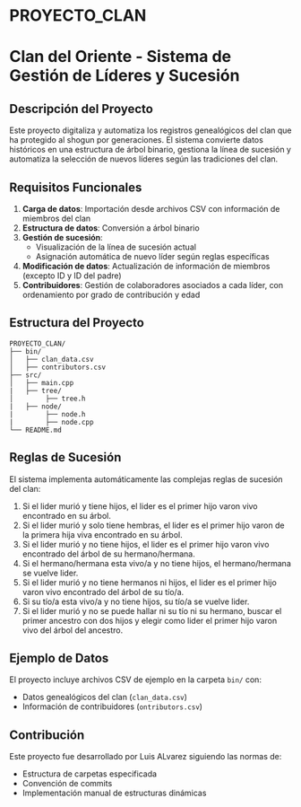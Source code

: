 # PROYECTO_CLAN

# Clan del Oriente - Sistema de Gestión de Líderes y Sucesión

## Descripción del Proyecto
Este proyecto digitaliza y automatiza los registros genealógicos del clan que ha protegido al shogun por generaciones. El sistema convierte datos históricos en una estructura de árbol binario, gestiona la línea de sucesión y automatiza la selección de nuevos líderes según las tradiciones del clan.

## Requisitos Funcionales
1. **Carga de datos**: Importación desde archivos CSV con información de miembros del clan
2. **Estructura de datos**: Conversión a árbol binario
3. **Gestión de sucesión**:
   - Visualización de la línea de sucesión actual
   - Asignación automática de nuevo líder según reglas específicas
4. **Modificación de datos**: Actualización de información de miembros (excepto ID y ID del padre)
5. **Contribuidores**: Gestión de colaboradores asociados a cada líder, con ordenamiento por grado de contribución y edad

## Estructura del Proyecto
```
PROYECTO_CLAN/
├── bin/                
│   ├── clan_data.csv    
│   ├── contributors.csv 
├── src/                
│   ├── main.cpp         
|   ├── tree/
│        ├── tree.h
|   ├── node/
|        ├── node.h
|        ├── node.cpp          
└── README.md          
```


## Reglas de Sucesión
El sistema implementa automáticamente las complejas reglas de sucesión del clan:
1. Si el lider murió y tiene hijos, el lider es el primer hijo varon vivo encontrado en su árbol.
2. Si el lider murió y solo tiene hembras, el lider es el primer hijo varon de la primera hija viva encontrado en su árbol.
3. Si el lider murió y no tiene hijos, el lider es el primer hijo varon vivo encontrado del árbol de su hermano/hermana.
4. Si el hermano/hermana esta vivo/a y no tiene hijos, el hermano/hermana se vuelve lider.
5. Si el lider murió y no tiene hermanos ni hijos, el lider es el primer hijo varon vivo encontrado del árbol de su tío/a.
6. Si su tío/a esta vivo/a y no tiene hijos, su tío/a se vuelve lider.
7. Si el lider murió y no se puede hallar ni su tío ni su hermano, buscar el primer ancestro con dos hijos y elegir como lider el primer hijo varon vivo del árbol del ancestro.

## Ejemplo de Datos
El proyecto incluye archivos CSV de ejemplo en la carpeta `bin/` con:
- Datos genealógicos del clan (`clan_data.csv`)
- Información de contribuidores (`ontributors.csv`)

## Contribución
Este proyecto fue desarrollado por Luis ALvarez siguiendo las normas de:
- Estructura de carpetas especificada
- Convención de commits
- Implementación manual de estructuras dinámicas
